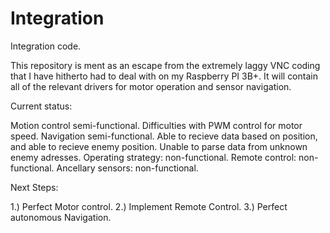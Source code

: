 # Integration
Integration code.

This repository is ment as an escape from the extremely laggy VNC coding that I have hitherto had to deal with on my Raspberry PI 3B+. It will contain all of the relevant drivers for motor operation and sensor navigation. 

Current status:

Motion control semi-functional. Difficulties with PWM control for motor speed.
Navigation semi-functional. Able to recieve data based on position, and able to recieve enemy position. Unable to parse data from unknown        enemy adresses. 
Operating strategy: non-functional.
Remote control: non-functional.
Ancellary sensors: non-functional.

Next Steps: 

1.) Perfect Motor control.
2.) Implement Remote Control.
3.) Perfect autonomous Navigation.
